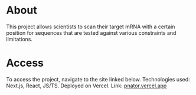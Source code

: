 # About

This project allows scientists to scan their target mRNA with a certain position for sequences that are tested against various constraints and limitations.

# Access

To access the project, navigate to the site linked below. Technologies used: Next.js, React, JS/TS. Deployed on Vercel.
Link: [pnator.vercel.app](https://pnator.vercel.app)
